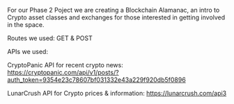 For our Phase 2 Poject we are creating a Blockchain Alamanac, an intro to Crypto asset classes and exchanges for those interested in getting involved in the space.

Routes we used: GET & POST



APIs we used:

CryptoPanic API for recent crypto news: https://cryptopanic.com/api/v1/posts/?auth_token=9354e23c78607bf031332e43a229f920db5f0896

LunarCrush API for Crypto prices & information: https://lunarcrush.com/api3 

